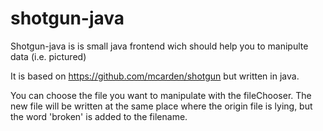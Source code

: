 # shotgun-java
Shotgun-java is is small java frontend wich should help you to manipulte data (i.e. pictured)

It is based on https://github.com/mcarden/shotgun but written in java.

You can choose the file you want to manipulate with the fileChooser. The new file will be written at the same place where the origin file is lying, but the word 'broken' is added to the filename.
